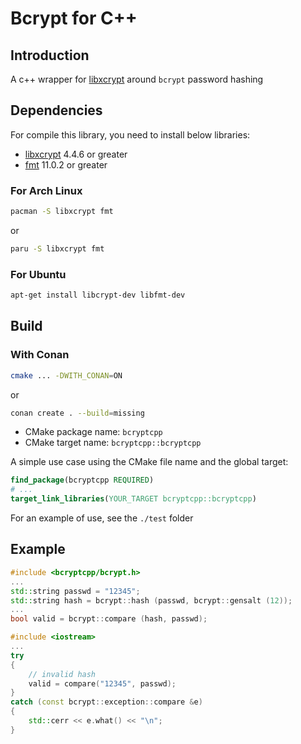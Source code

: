 # Bcrypt for C++

## Introduction
A c++ wrapper for [libxcrypt](https://github.com/besser82/libxcrypt) around ```bcrypt``` password hashing

## Dependencies
For compile this library, you need to install below libraries:
- [libxcrypt](https://github.com/besser82/libxcrypt) 4.4.6 or greater
- [fmt](https://github.com/fmtlib/fmt) 11.0.2 or greater

### For Arch Linux
```bash
pacman -S libxcrypt fmt
```

or

```bash
paru -S libxcrypt fmt
```

### For Ubuntu
```bash
apt-get install libcrypt-dev libfmt-dev
```

## Build

### With Conan
```bash
cmake ... -DWITH_CONAN=ON
```

or 

```bash
conan create . --build=missing
```

- CMake package name: ```bcryptcpp```
- CMake target name: ```bcryptcpp::bcryptcpp```

A simple use case using the CMake file name and the global target:

```cmake
find_package(bcryptcpp REQUIRED)
# ...
target_link_libraries(YOUR_TARGET bcryptcpp::bcryptcpp)
```

For an example of use, see the ```./test``` folder

## Example

```c++
#include <bcryptcpp/bcrypt.h>
...
std::string passwd = "12345";
std::string hash = bcrypt::hash (passwd, bcrypt::gensalt (12));
...
bool valid = bcrypt::compare (hash, passwd);
```

```c++
#include <iostream>
...
try 
{
    // invalid hash
    valid = compare("12345", passwd);
}
catch (const bcrypt::exception::compare &e) 
{
    std::cerr << e.what() << "\n";
}
```